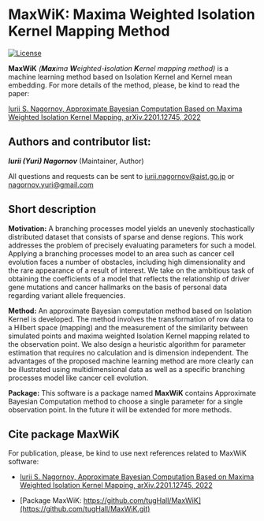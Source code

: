 # MaxWiK: Maxima Weighted Isolation Kernel Mapping Method

[![License](https://img.shields.io/badge/License-MIT-orange.svg)](https://github.com/tugHall/MaxWiK/blob/main/LICENSE.md)


**MaxWiK** _(**Max**ima **W**eighted-**i**solation **K**ernel mapping method)_ is a machine learning method based on Isolation Kernel and Kernel mean embedding.
For more details of the method, please, be kind to read the paper:

[Iurii S. Nagornov, Approximate Bayesian Computation Based on Maxima Weighted Isolation Kernel Mapping, arXiv.2201.12745, 2022](https://doi.org/10.48550/arXiv.2201.12745)

Authors and contributor list:
---
_**Iurii (Yuri) Nagornov**_ (Maintainer, Author)

All questions and requests can be sent to iurii.nagornov@aist.go.jp or nagornov.yuri@gmail.com 

Short description
---

**Motivation:** A branching processes model yields an unevenly stochastically distributed dataset that consists of sparse and dense regions. This work addresses the problem of precisely evaluating parameters for such a model. Applying a branching processes model to an area such as cancer cell evolution faces a number of obstacles, including high dimensionality and the rare appearance of a result of interest. We take on the ambitious task of obtaining the coefficients of a model that reflects the relationship of driver gene mutations and cancer hallmarks on the basis of personal data regarding variant allele frequencies. 

**Method:** An approximate Bayesian computation method based on Isolation Kernel is developed. The method involves the transformation of row data to a Hilbert space (mapping) and the measurement of the similarity between simulated points and maxima weighted Isolation Kernel mapping related to the observation point. We also design a heuristic algorithm for parameter estimation that requires no calculation and is dimension independent. The advantages of the proposed machine learning method are more clearly can be illustrated using multidimensional data as well as a specific branching processes model like cancer cell evolution.
 
**Package:** This software is a package named **MaxWiK** contains Approximate Bayesian Computation method to choose a single parameter for a single observation point. In the future it will be extended for more methods.


## Cite package MaxWiK

For publication, please, be kind to use next references related to MaxWiK software:

- [Iurii S. Nagornov, Approximate Bayesian Computation Based on Maxima Weighted Isolation Kernel Mapping, arXiv.2201.12745, 2022](https://doi.org/10.48550/arXiv.2201.12745)

- [Package MaxWiK: https://github.com/tugHall/MaxWiK](https://github.com/tugHall/MaxWiK.git)


